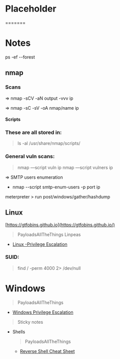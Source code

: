 # Placeholder
=======
# Notes
ps -ef --forest
## nmap
### Scans

⇒ nmap -sCV -aN output -vvv ip

⇒ nmap -sC -sV -oA nmap/name ip

#### Scripts

### **These are all stored in:**


> ls -al /usr/share/nmap/scripts/


### General vuln scans:
> nmap —script vuln ip
> nmap —script vulners ip

⇒ SMTP users enumeration

- nmap --script smtp-enum-users -p port ip

meterpreter > run post/windows/gather/hashdump

## Linux
[https://gtfobins.github.io](https://gtfobins.github.io/)

> PayloadsAllTheThings
> Linpeas

- [Linux -Privilege Escalation](https://www.google.com/url?sa=t&rct=j&q=&esrc=s&source=web&cd=&cad=rja&uact=8&ved=2ahUKEwjW473VlpfvAhWTs3EKHWDSApQQjBAwBHoECAgQAQ&url=https%3A%2F%2Fgithub.com%2Fswisskyrepo%2FPayloadsAllTheThings%2Fblob%2Fmaster%2FMethodology%2520and%2520Resources%2FLinux%2520-%2520Privilege%2520Escalation.md&usg=AOvVaw3P5Nno5p3hSufep4msf_KQ)

### SUID:

> find / -perm 4000 2> /dev/null

# Windows

> PayloadsAllTheThings

- [Windows Privilege Escalation](https://www.google.com/url?sa=t&rct=j&q=&esrc=s&source=web&cd=&cad=rja&uact=8&ved=2ahUKEwjW473VlpfvAhWTs3EKHWDSApQQjBAwA3oECAcQAQ&url=https%3A%2F%2Fgithub.com%2Fswisskyrepo%2FPayloadsAllTheThings%2Fblob%2Fmaster%2FMethodology%2520and%2520Resources%2FWindows%2520-%2520Privilege%2520Escalation.md&usg=AOvVaw1w6PB_9_YBPlO5rhvgT2jd)

> Sticky notes

- Shells
    
    > PayloadsAllTheThings
    
    - [Reverse Shell Cheat Sheet](https://github.com/swisskyrepo/PayloadsAllTheThings/blob/master/Methodology%20and%20Resources/Reverse%20Shell%20Cheatsheet.md)
